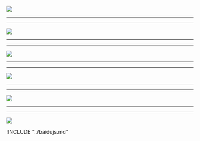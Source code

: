![](https://hcdn1.luffycity.com/data/knight/img/011.jpeg)
***
***
![](https://hcdn1.luffycity.com/data/knight/img/012.png)
***
***
![](https://hcdn1.luffycity.com/data/knight/img/013.png)
***
***
![](https://hcdn1.luffycity.com/data/knight/img/014.png)
***
***
![](https://hcdn1.luffycity.com/data/knight/img/015.jpg)  
***
***
![](https://hcdn1.luffycity.com/data/knight/img/015-1.png)

!INCLUDE "../baidujs.md"
